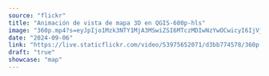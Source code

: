 ```yaml
---
source: "flickr"
title: "Animación de vista de mapa 3D en QGIS-600p-hls"
image: "360p.mp4?s=eyJpIjo1Mzk3NTY1MjA3MSwiZSI6MTczMDIwNzYwOCwicyI6IjVjNjc4YjA4ODlhNGQ5ZTExMGI2ODM3YmZiMmQ4ZTk5ZWQ4OTE2OWQiLCJ2IjoxfQ.mp4"
date: "2024-09-06"
link: "https://live.staticflickr.com/video/53975652071/d3bb774578/360p.mp4?s=eyJpIjo1Mzk3NTY1MjA3MSwiZSI6MTczMDIwNzYwOCwicyI6IjVjNjc4YjA4ODlhNGQ5ZTExMGI2ODM3YmZiMmQ4ZTk5ZWQ4OTE2OWQiLCJ2IjoxfQ"
draft: "true"
showcase: "map"
---
```

